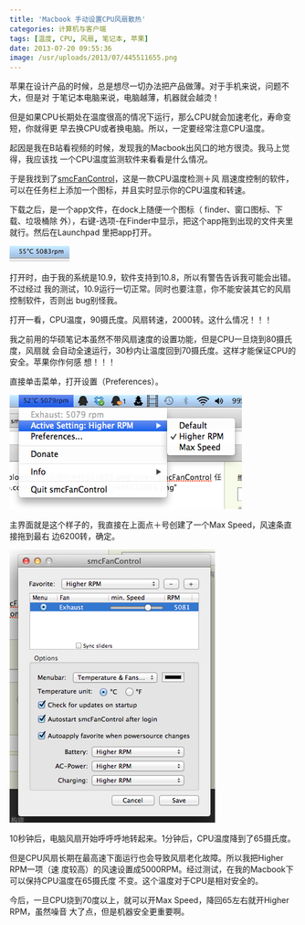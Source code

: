 ```yaml
---
title: 'Macbook 手动设置CPU风扇散热'
categories: 计算机与客户端
tags: [温度, CPU, 风扇, 笔记本, 苹果]
date: 2013-07-20 09:55:36
image: /usr/uploads/2013/07/445511655.png
---
```


苹果在设计产品的时候，总是想尽一切办法把产品做薄。对于手机来说，问题不大，但是对
于笔记本电脑来说，电脑越薄，机器就会越烫！

但是如果CPU长期处在温度很高的情况下运行，那么CPU就会加速老化，寿命变短，你就得更
早去换CPU或者换电脑。所以，一定要经常注意CPU温度。

起因是我在B站看视频的时候，发现我的Macbook出风口的地方很烫。我马上觉得，我应该找
一个CPU温度监测软件来看看是什么情况。

于是我找到了[smcFanControl](http://www.eidac.de/?p=243)，这是一款CPU温度检测＋风
扇速度控制的软件，可以在任务栏上添加一个图标，并且实时显示你的CPU温度和转速。

下载之后，是一个app文件，在dock上随便一个图标（ finder、窗口图标、下载、垃圾桶除
外），右键-选项-在Finder中显示，把这个app拖到出现的文件夹里就行。然后在Launchpad
里把app打开。

![smcFanControl 任务栏截图](../../../../../../public/usr/uploads/2013/07/445511655.png)

打开时，由于我的系统是10.9，软件支持到10.8，所以有警告告诉我可能会出错。不过经过
我的测试，10.9运行一切正常。同时也要注意，你不能安装其它的风扇控制软件，否则出
bug别怪我。

打开一看，CPU温度，90摄氏度。风扇转速，2000转。这什么情况！！！

我之前用的华硕笔记本虽然不带风扇速度的设置功能，但是CPU一旦烧到80摄氏度，风扇就
会自动全速运行，30秒内让温度回到70摄氏度。这样才能保证CPU的安全。苹果你作何感
想！！！

直接单击菜单，打开设置（Preferences）。

![smcFanControl 菜单](../../../../../../public/usr/uploads/2013/07/1980939657.png)

主界面就是这个样子的，我直接在上面点＋号创建了一个Max Speed，风速条直接拖到最右
边6200转，确定。

![smcFanControl 设置](../../../../../../public/usr/uploads/2013/07/1127560382.png)

10秒钟后，电脑风扇开始呼呼呼地转起来。1分钟后，CPU温度降到了65摄氏度。

但是CPU风扇长期在最高速下面运行也会导致风扇老化故障。所以我把Higher RPM一项（速
度较高）的风速设置成5000RPM。经过测试，在我的Macbook下可以保持CPU温度在65摄氏度
不变。这个温度对于CPU是相对安全的。

今后，一旦CPU烧到70度以上，就可以开Max Speed，降回65左右就开Higher RPM，虽然噪音
大了点，但是机器安全更重要啊。

